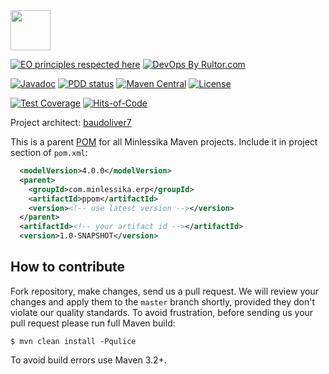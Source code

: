 <img src="https://www.minlessika.com/com/webviewer/img/logo.svg" width="64px" height="64px"/>

[![EO principles respected here](https://www.elegantobjects.org/badge.svg)](https://www.elegantobjects.org)
[![DevOps By Rultor.com](http://www.rultor.com/b/ppom/ppom)](http://www.rultor.com/p/ppom/ppom)

[![Javadoc](http://www.javadoc.io/badge/com.minlessika.erp/ppom.svg)](http://www.javadoc.io/doc/com.minlessika.erp/ppom)
[![PDD status](http://www.0pdd.com/svg?name=minlessika/ppom)](http://www.0pdd.com/p?name=minlessika/ppom)
[![Maven Central](https://img.shields.io/maven-central/v/com.minlessika.erp/ppom.svg)](https://maven-badges.herokuapp.com/maven-central/com.minlessika.erp/ppom)
[![License](https://img.shields.io/badge/license-MIT-green.svg)](https://github.com/minlessika/ppom/blob/master/LICENSE.txt)

[![Test Coverage](https://img.shields.io/codecov/c/github/minlessika/ppom.svg)](https://codecov.io/github/minlessika/ppom?branch=master)
[![Hits-of-Code](https://hitsofcode.com/github/minlessika/ppom)](https://hitsofcode.com/github/minlessika/ppom/view)

Project architect: [baudoliver7](https://github.com/baudoliver7)

This is a parent [POM](https://maven.apache.org/guides/introduction/introduction-to-the-pom.html) for all Minlessika Maven projects. Include it in project section of `pom.xml`:
```xml
  <modelVersion>4.0.0</modelVersion>
  <parent>
    <groupId>com.minlessika.erp</groupId>
    <artifactId>ppom</artifactId>
    <version><!-- use latest version --></version>
  </parent>
  <artifactId><!-- your artifact id --></artifactId>
  <version>1.0-SNAPSHOT</version>
```

## How to contribute

Fork repository, make changes, send us a pull request. We will review
your changes and apply them to the `master` branch shortly, provided
they don't violate our quality standards. To avoid frustration, before
sending us your pull request please run full Maven build:

```
$ mvn clean install -Pqulice
```

To avoid build errors use Maven 3.2+.

